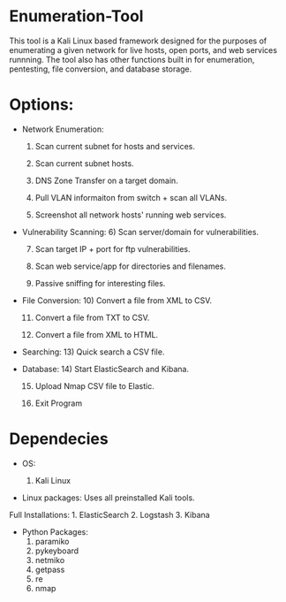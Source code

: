 # Enumeration-Tool

This tool is a Kali Linux based framework designed for the purposes of enumerating a given network for live hosts, open ports, and web services runnning. The tool also has other functions built in for enumeration, pentesting, file conversion, and database storage.

# Options:

- Network Enumeration:
  1) Scan current subnet for hosts and services.

  2) Scan current subnet hosts.

  3) DNS Zone Transfer on a target domain.

  4) Pull VLAN informaiton from switch + scan all VLANs.

  5) Screenshot all network hosts' running web services.
  
- Vulnerability Scanning:
    6) Scan server/domain for vulnerabilities.

    7) Scan target IP + port for ftp vulnerabilities.

    8) Scan web service/app for directories and filenames.

    9) Passive sniffing for interesting files.
    
- File Conversion:
    10) Convert a file from XML to CSV.

    11) Convert a file from TXT to CSV.

    12) Convert a file from XML to HTML.

- Searching:
    13) Quick search a CSV file.
    
- Database:
    14) Start ElasticSearch and Kibana.

    15) Upload Nmap CSV file to Elastic.

    0) Exit Program
  
# Dependecies
- OS:
    1. Kali Linux
    
 - Linux packages:
    Uses all preinstalled Kali tools.
  
Full Installations: 
    1. ElasticSearch 
    2. Logstash
    3. Kibana

 - Python Packages:
    1. paramiko
    2. pykeyboard
    2. netmiko
    3. getpass
    4. re
    5. nmap
      
